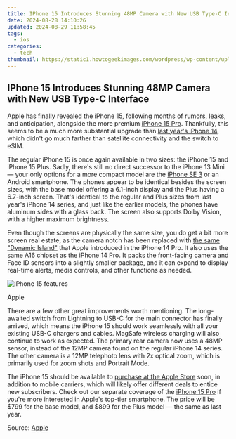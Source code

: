 ```yaml
---
title: IPhone 15 Introduces Stunning 48MP Camera with New USB Type-C Interface
date: 2024-08-28 14:10:26
updated: 2024-08-29 11:58:45
tags:
  - ios
categories:
  - tech
thumbnail: https://static1.howtogeekimages.com/wordpress/wp-content/uploads/2023/09/iphone.jpg
---
```


## IPhone 15 Introduces Stunning 48MP Camera with New USB Type-C Interface

Apple has finally revealed the iPhone 15, following months of rumors, leaks, and anticipation, alongside the more premium [iPhone 15 Pro](https://facebook-video-footage.techidaily.com/updated-2024-approved-direct-download-of-youtube-content/). Thankfully, this seems to be a much more substantial upgrade than [last year's iPhone 14](https://facebook-video-share.techidaily.com/new-2024-approved-diy-tips-to-cut-unwanted-sounds-from-your-videos/), which didn't go much farther than satellite connectivity and the switch to eSIM.

 The regular iPhone 15 is once again available in two sizes: the iPhone 15 and iPhone 15 Plus. Sadly, there's still no direct successor to the iPhone 13 Mini — your only options for a more compact model are the [iPhone SE 3](https://apple-account.techidaily.com/how-to-remove-phone-number-from-your-apple-id-from-your-apple-iphone-6s-plus-by-drfone-ios/) or an Android smartphone. The phones appear to be identical besides the screen sizes, with the base model offering a 6.1-inch display and the Plus having a 6.7-inch screen. That's identical to the regular and Plus sizes from last year's iPhone 14 series, and just like the earlier models, the phones have aluminum sides with a glass back. The screen also supports Dolby Vision, with a higher maximum brightness.

 Even though the screens are physically the same size, you do get a bit more screen real estate, as the camera notch has been replaced with [the same "Dynamic Island"](https://screen-capture.techidaily.com/2024-approved-time-traveling-tactics-top-7-historic-battles-reimagined/) that Apple introduced in the iPhone 14 Pro. It also uses the same A16 chipset as the iPhone 14 Pro. It packs the front-facing camera and Face ID sensors into a slightly smaller package, and it can expand to display real-time alerts, media controls, and other functions as needed.

![iPhone 15 features](https://static1.howtogeekimages.com/wordpress/wp-content/uploads/2023/09/screenshot-09-12-2023-135251.jpg) 

Apple

 There are a few other great improvements worth mentioning. The long-awaited switch from Lightning to USB-C for the main connector has finally arrived, which means the iPhone 15 should work seamlessly with all your existing USB-C chargers and cables. MagSafe wireless charging will also continue to work as expected. The primary rear camera now uses a 48MP sensor, instead of the 12MP camera found on the regular iPhone 14 series. The other camera is a 12MP telephoto lens with 2x optical zoom, which is primarily used for zoom shots and Portrait Mode.

 The iPhone 15 should be available to [purchase at the Apple Store](https://www.apple.com/store) soon, in addition to mobile carriers, which will likely offer different deals to entice new subscribers. Check out our separate coverage of the [iPhone 15 Pro](https://facebook-video-recording.techidaily.com/new-in-2024-experience-professional-facebook-profile-picture-design-with-these-tools/) if you're more interested in Apple's top-tier smartphone. The price will be $799 for the base model, and $899 for the Plus model — the same as last year.

 Source: [Apple](https://www.apple.com/newsroom/2023/09/apple-debuts-iphone-15-and-iphone-15-plus/)

<ins class="adsbygoogle"
     style="display:block"
     data-ad-format="autorelaxed"
     data-ad-client="ca-pub-7571918770474297"
     data-ad-slot="1223367746"></ins>



<ins class="adsbygoogle"
     style="display:block"
     data-ad-client="ca-pub-7571918770474297"
     data-ad-slot="8358498916"
     data-ad-format="auto"
     data-full-width-responsive="true"></ins>
